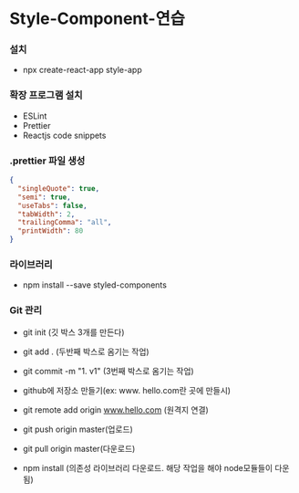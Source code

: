 # Style-Component-연습

### 설치

- npx create-react-app style-app

### 확장 프로그램 설치

- ESLint
- Prettier
- Reactjs code snippets

### .prettier 파일 생성

```json
{
  "singleQuote": true,
  "semi": true,
  "useTabs": false,
  "tabWidth": 2,
  "trailingComma": "all",
  "printWidth": 80
}
```

### 라이브러리

- npm install --save styled-components

### Git 관리

- git init (깃 박스 3개를 만든다)
- git add . (두반째 박스로 옴기는 작업)
- git commit -m "1. v1" (3번째 박스로 옴기는 작업)

- github에 저장소 만들기(ex: www. hello.com란 곳에 만들시)

- git remote add origin www.hello.com (원격지 연결)
- git push origin master(업로드)

- git pull origin master(다운로드)
- npm install (의존성 라이브러리 다운로드. 해당 작업을 해야 node모듈들이 다운됨)
